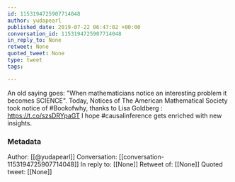 ```yaml
---
id: 1153194725907714048
author: yudapearl
published_date: 2019-07-22 06:47:02 +00:00
conversation_id: 1153194725907714048
in_reply_to: None
retweet: None
quoted_tweet: None
type: tweet
tags:

---
```


An old saying goes: "When mathematicians notice an interesting problem it becomes SCIENCE". Today, Notices of The American Mathematical Society took notice of #Bookofwhy, thanks to Lisa Goldberg :
https://t.co/szsDRYpaGT
I hope #causalinference gets enriched with new insights.

### Metadata

Author: [[@yudapearl]]
Conversation: [[conversation-1153194725907714048]]
In reply to: [[None]]
Retweet of: [[None]]
Quoted tweet: [[None]]

